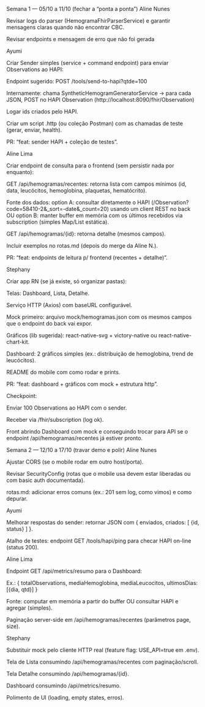 Semana 1 — 05/10 a 11/10 (fechar a “ponta a ponta”)
Aline Nunes

 Revisar logs do parser (HemogramaFhirParserService) e garantir mensagens claras quando não encontrar CBC.

 Revisar endpoints e mensagem de erro que não foi gerada



Ayumi

 Criar Sender simples (service + command endpoint) para enviar Observations ao HAPI:

Endpoint sugerido: POST /tools/send-to-hapi?qtde=100

Internamente: chama SyntheticHemogramGeneratorService → para cada JSON, POST no HAPI Observation (http://localhost:8090/fhir/Observation)

Logar ids criados pelo HAPI.

 Criar um script .http (ou coleção Postman) com as chamadas de teste (gerar, enviar, health).

 PR: “feat: sender HAPI + coleção de testes”.

Aline Lima

 Criar endpoint de consulta para o frontend (sem persistir nada por enquanto):

GET /api/hemogramas/recentes: retorna lista com campos mínimos (id, data, leucócitos, hemoglobina, plaquetas, hematócrito).

Fonte dos dados: option A: consultar diretamente o HAPI (/Observation?code=58410-2&_sort=-date&_count=20) usando um client REST no back OU
option B: manter buffer em memória com os últimos recebidos via subscription (simples Map/List estática).

GET /api/hemogramas/{id}: retorna detalhe (mesmos campos).

 Incluir exemplos no rotas.md (depois do merge da Aline N.).

 PR: “feat: endpoints de leitura p/ frontend (recentes + detalhe)”.

Stephany

 Criar app RN (se já existe, só organizar pastas):

Telas: Dashboard, Lista, Detalhe.

Serviço HTTP (Axios) com baseURL configurável.

 Mock primeiro: arquivo mock/hemogramas.json com os mesmos campos que o endpoint do back vai expor.

 Gráficos (lib sugerida): react-native-svg + victory-native ou react-native-chart-kit.

Dashboard: 2 gráficos simples (ex.: distribuição de hemoglobina, trend de leucócitos).

 README do mobile com como rodar e prints.

 PR: “feat: dashboard + gráficos com mock + estrutura http”.

Checkpoint:

Enviar 100 Observations ao HAPI com o sender.

Receber via /fhir/subscription (log ok).

Front abrindo Dashboard com mock e conseguindo trocar para API se o endpoint /api/hemogramas/recentes já estiver pronto.

Semana 2 — 12/10 a 17/10 (travar demo e polir)
Aline Nunes

 Ajustar CORS (se o mobile rodar em outro host/porta).

 Revisar SecurityConfig (rotas que o mobile usa devem estar liberadas ou com basic auth documentada).

 rotas.md: adicionar erros comuns (ex.: 201 sem log, como vimos) e como depurar.

Ayumi

 Melhorar respostas do sender: retornar JSON com { enviados, criados: [ {id, status} ] }.

 Atalho de testes: endpoint GET /tools/hapi/ping para checar HAPI on-line (status 200).

Aline Lima

 Endpoint GET /api/metrics/resumo para o Dashboard:

Ex.: { totalObservations, mediaHemoglobina, mediaLeucocitos, ultimosDias:[{dia, qtd}] }

Fonte: computar em memória a partir do buffer OU consultar HAPI e agregar (simples).

 Paginação server-side em /api/hemogramas/recentes (parâmetros page, size).

Stephany

 Substituir mock pelo cliente HTTP real (feature flag: USE_API=true em .env).

 Tela de Lista consumindo /api/hemogramas/recentes com paginação/scroll.

 Tela Detalhe consumindo /api/hemogramas/{id}.

 Dashboard consumindo /api/metrics/resumo.

 Polimento de UI (loading, empty states, erros).